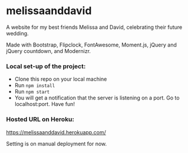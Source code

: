 # melissaanddavid
A website for my best friends Melissa and David, celebrating their future wedding.

Made with Bootstrap, Flipclock, FontAwesome, Moment.js, jQuery and jQuery countdown, and Modernizr.

### Local set-up of the project:
* Clone this repo on your local machine
* Run `npm install`
* Run `npm start`
* You will get a notification that the server is listening on a port. Go to localhost:port. Have fun!

### Hosted URL on Heroku:
https://melissaanddavid.herokuapp.com/

Setting is on manual deployment for now.

